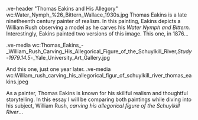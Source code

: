 .ve-header "Thomas Eakins and His Allegory" wc:Water_Nymph_%26_Bittern_Wallace_1930s.jpg
Thomas Eakins is a late ninetheenth century painter of realism. In this painting, Eakins depicts a William Rush observing a model as he carves his *Water Nymph and Bittern.* Interestingly, Eakins painted two versions of this image. This one, in 1876...

.ve-media wc:Thomas_Eakins_-_William_Rush_Carving_His_Allegorical_Figure_of_the_Schuylkill_River,_Study_-_1979.14.5_-_Yale_University_Art_Gallery.jpg

And this one, just one year later. 
.ve-media wc:William_rush_carving_his_allegorical_figur_of_schuylkill_river_thomas_eakins.jpeg 

As a painter, Thomas Eakins is known for his skillful realism and thoughtful storytelling. In this essay I will be comparing both paintings while diving into his subject, William Rush, *carving his allegorical figure of the Schuylkill River*... 
